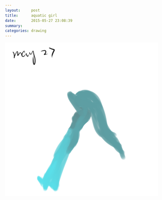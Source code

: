 ```yaml
---
layout:     post
title:      aquatic girl
date:       2015-05-27 23:08:39
summary:    
categories: drawing
---
```

![aquatic girl](/images/blog/aquatic-girl.png "It is raining outside.")